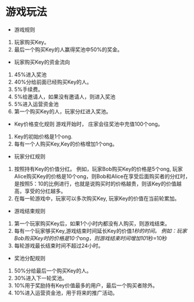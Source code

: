 
# 游戏玩法

* 游戏规则

1. 玩家购买Key。
2. 最后一个购买Key的人赢得奖池中50%的奖金。

* 玩家购买Key的资金流向
1. 45%进入奖池
2. 40%分给前面已经购买Key的人。
3. 5%手续费。
4. 5%给邀请人，如果没有邀请人，则进入奖池
5. 5%进入运营资金池
6. 第一个购买Key的人，玩家分红进入奖池。

* Key价格变化规则
游戏开始时， 庄家会往奖池中充值100个ong。
1. Key的初始价格是1个ong.
2. 每有一个人购买Key,Key的价格增加1个ong。

* 玩家分红规则
1. 按照持有Key的价值分红。
例如，玩家Bob购买Key的价格是5个ong, 玩家Alice购买Key的价格是10个ong，则Bob和Alice在享受后面购买者的分红时，
是按照5：10的比例进行，也就是说购买时的价格越贵，则该Key的价值越高，享受的分红越多。
2. 在每一轮游戏中，玩家可以多次购买Key, 玩家Key的价值在当前轮累加。

* 游戏结束规则
1. 第一个玩家购买Key后，如果1个小时内都没有人购买，则游戏结束。
2. 每有一个玩家够买Key,游戏结束时间延长Key的价值*1秒的时间。
例如：玩家Bob购买Key时的价格是10个ong，则游戏结束时间增加10*1秒=10秒
3. 每轮游戏最长结束时间不超过24小时。

* 奖池分配规则
1. 50%分给最后一个购买Key的人。
2. 30%进入下一轮奖池。
3. 10%用于奖励持有Key价值最多的用户，最后一个购买者除外。
4. 10%进入运营资金池，用于将来的推广活动。

